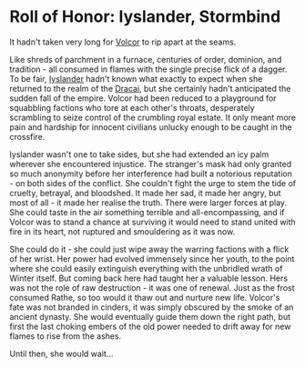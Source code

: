 # Roll of Honor: Iyslander, Stormbind

It hadn't taken very long for [Volcor](../../world-of-rathe/volcor/volcor.md) to rip apart at the seams.

Like shreds of parchment in a furnace, centuries of order, dominion, and tradition - all consumed in flames with the single precise flick of a dagger. To be fair, [Iyslander](../../heroes-of-rathe/iyslander-about.md) hadn't known what exactly to expect when she returned to the realm of the [Dracai](../../world-of-rathe/volcor/welcome-to-volcor.md), but she certainly hadn't anticipated the sudden fall of the empire. Volcor had been reduced to a playground for squabbling factions who tore at each other's throats, desperately scrambling to seize control of the crumbling royal estate. It only meant more pain and hardship for innocent civilians unlucky enough to be caught in the crossfire.

Iyslander wasn't one to take sides, but she had extended an icy palm wherever she encountered injustice. The stranger's mask had only granted so much anonymity before her interference had built a notorious reputation - on both sides of the conflict. She couldn't fight the urge to stem the tide of cruelty, betrayal, and bloodshed. It made her sad, it made her angry, but most of all - it made her realise the truth. There were larger forces at play. She could taste in the air something terrible and all-encompassing, and if Volcor was to stand a chance at surviving it would need to stand united with fire in its heart, not ruptured and smouldering as it was now.

She could do it - she could just wipe away the warring factions with a flick of her wrist. Her power had evolved immensely since her youth, to the point where she could easily extinguish everything with the unbridled wrath of Winter itself. But coming back here had taught her a valuable lesson. Hers was not the role of raw destruction - it was one of renewal. Just as the frost consumed Rathe, so too would it thaw out and nurture new life. Volcor's fate was not branded in cinders, it was simply obscured by the smoke of an ancient dynasty. She would eventually guide them down the right path, but first the last choking embers of the old power needed to drift away for new flames to rise from the ashes.

Until then, she would wait...

